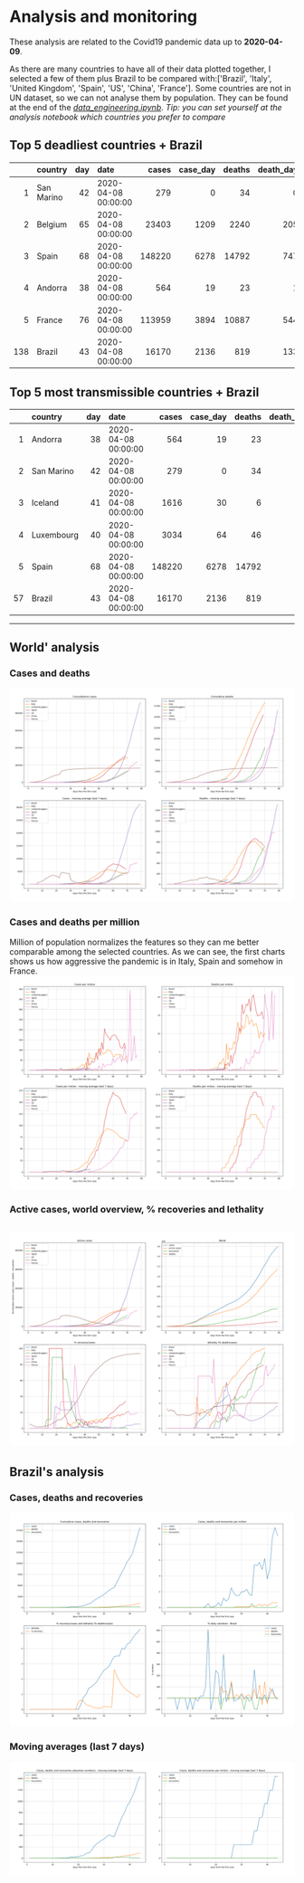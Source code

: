 # **Analysis and monitoring**
These analysis are related to the Covid19 pandemic data up to **2020-04-09**.

As there are many countries to have all of their data plotted together, I selected a few of them plus Brazil to be compared with:['Brazil', 'Italy', 'United Kingdom', 'Spain', 'US', 'China', 'France'].
Some countries are not in UN dataset, so we can not analyse them by population. They can be found at the end of the *[data_engineering.ipynb](../data_engineering.ipynb)*.
*Tip: you can set yourself at the analysis notebook which countries you prefer to compare*

## Top 5 deadliest countries + Brazil
|     | country    |   day | date                |   cases |   case_day |   deaths |   death_day |   cases_million |   deaths_million |   avg7_cases_million |   avg7_deaths_million |   avg7_recoveries_million |
|----:|:-----------|------:|:--------------------|--------:|-----------:|---------:|------------:|----------------:|-----------------:|---------------------:|----------------------:|--------------------------:|
|   1 | San Marino |    42 | 2020-04-08 00:00:00 |     279 |          0 |       34 |           0 |             0   |              0   |                  181 |                    33 |                       113 |
|   2 | Belgium    |    65 | 2020-04-08 00:00:00 |   23403 |       1209 |     2240 |         205 |           104.8 |             17.8 |                  116 |                    17 |                        31 |
|   3 | Spain      |    68 | 2020-04-08 00:00:00 |  148220 |       6278 |    14792 |         747 |           134.3 |             16   |                  134 |                    16 |                        77 |
|   4 | Andorra    |    38 | 2020-04-08 00:00:00 |     564 |         19 |       23 |           1 |           246.3 |             13   |                  322 |                    16 |                        77 |
|   5 | France     |    76 | 2020-04-08 00:00:00 |  113959 |       3894 |    10887 |         544 |            59.8 |              8.4 |                  123 |                    15 |                        22 |
| 138 | Brazil     |    43 | 2020-04-08 00:00:00 |   16170 |       2136 |      819 |         133 |            10.1 |              0.6 |                    6 |                     0 |                         0 |


 ## Top 5 most transmissible countries + Brazil
|    | country    |   day | date                |   cases |   case_day |   deaths |   death_day |   cases_million |   deaths_million |   avg7_cases_million |   avg7_deaths_million |   avg7_recoveries_million |
|---:|:-----------|------:|:--------------------|--------:|-----------:|---------:|------------:|----------------:|-----------------:|---------------------:|----------------------:|--------------------------:|
|  1 | Andorra    |    38 | 2020-04-08 00:00:00 |     564 |         19 |       23 |           1 |           246.3 |             13   |                  322 |                    16 |                        77 |
|  2 | San Marino |    42 | 2020-04-08 00:00:00 |     279 |          0 |       34 |           0 |             0   |              0   |                  181 |                    33 |                       113 |
|  3 | Iceland    |    41 | 2020-04-08 00:00:00 |    1616 |         30 |        6 |           0 |            88.5 |              0   |                  166 |                     1 |                       171 |
|  4 | Luxembourg |    40 | 2020-04-08 00:00:00 |    3034 |         64 |       46 |           2 |           103.9 |              3.2 |                  165 |                     3 |                        97 |
|  5 | Spain      |    68 | 2020-04-08 00:00:00 |  148220 |       6278 |    14792 |         747 |           134.3 |             16   |                  134 |                    16 |                        77 |
| 57 | Brazil     |    43 | 2020-04-08 00:00:00 |   16170 |       2136 |      819 |         133 |            10.1 |              0.6 |                    6 |                     0 |                         0 |
----------------------
## World' analysis
### Cases and deaths
![](world_cases_deaths.png)

 ### Cases and deaths per million
Million of population normalizes the features so they can me better comparable among the selected countries. As we can see, the first charts shows us how aggressive the pandemic is in Italy, Spain and somehow in France.
![](world_cases_deaths_million.png)

 ### Active cases, world overview, % recoveries and lethality
![](world_active_cases_percentages.png)
----------------------
## Brazil's analysis


 ### Cases, deaths and recoveries
![](brazil_number_million_variation.png)

 ### Moving averages (last 7 days)
![](brazil_movingAvg.png)